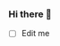 ### Hi there 👋


- [ ] Edit me

<!--
add objectives section
-->

<!--START_SECTION:feed-->
<!--END_SECTION:feed-->


<!--Add skills section  -->
